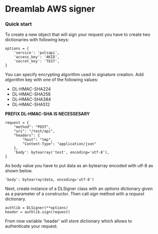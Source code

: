 # Dreamlab AWS signer

### Quick start

To create a new object that will sign your request you have to create two dictionaries with following keys:  

```
options = {
    'service': 'pulsapi',
    'access_key': 'AKID',
    'secret_key': 'TEST',
}
```

You can specify encrypting algorithm used in signature creation. 
Add *algorithm* key with one of the following values:
* DL-HMAC-SHA224
* DL-HMAC-SHA256
* DL-HMAC-SHA384
* DL-HMAC-SHA512

**PREFIX DL-HMAC-SHA IS NECESSESARY**

```
request = {
    "method": "POST",   
    "uri": "/test/api",  
    "headers": {  
        "host": "tmp",  
        "Content-Type": "application/json"   
    },
    'body': bytearray('test', encoding='utf-8'),
}
```
As body value you have to put data as an bytearray encoded with utf-8 as shown below.

```
'body': bytearray(data, encoding='utf-8')
```

Next, create instance of a DLSigner class with an *options* dictionary given as a parameter of a constructor.
Then call *sign* method with a *request* dictionary.
```
authlib = DLSigner(**options)
header = authlib.sign(request)
```

From now variable 'header' will store dictionary which allows to authenticate your request. 
